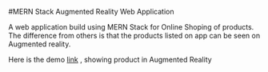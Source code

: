 #MERN Stack Augmented Reality Web Application



A web application build using MERN Stack for Online Shoping of products. The difference from others is that the products listed on app can be seen on Augmented reality.


Here is the demo [link](https://user-images.githubusercontent.com/63194027/175450489-f793ed01-84c1-4c1d-9830-960e0b69050e.mp4) , showing product in Augmented Reality

